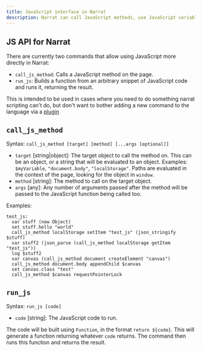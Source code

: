 ```yaml
---
title: JavaScript interface in Narrat
description: Narrat can call JavaScript methods, use JavaScript variables, and run arbitrary JavaScript code for cases where you need to interact with the browser or the page.
---
```


## JS API for Narrat

There are currently two commands that allow using JavaScript more directly in Narrat:

- `call_js_method`: Calls a JavaScript method on the page.
- `run_js`: Builds a function from an arbitrary snippet of JavaScript code and runs it, returning the result.

This is intended to be used in cases where you need to do something narrat scripting can't do, but don't want to bother adding a new command to the language via a [plugin](https://docs.narrat.dev/plugins/plugins.html)

## `call_js_method`

Syntax: `call_js_method [target] [method] [...args [optional]]`

- `target` [string|object]: The target object to call the method on. This can be an object, or a string that will be evaluated to an object. Examples: `$myVariable`, `"document.body"`, `"localStorage"`. Paths are evaluated in the context of the page, looking for the object in `window`.
- `method` [string]: The method to call on the target object.
- `args` [any]: Any number of arguments passed after the method will be passed to the JavaScript function being called too.

Examples:

```narrat
test_js:
  var stuff (new Object)
  set stuff.hello "world"
  call_js_method localStorage setItem "test_js" (json_stringify $stuff)
  var stuff2 (json_parse (call_js_method localStorage getItem "test_js"))
  log $stuff2
  var canvas (call_js_method document createElement "canvas")
  call_js_method document.body appendChild $canvas
  set canvas.class "test"
  call_js_method $canvas requestPointerLock
```

## `run_js`

Syntax: `run_js [code]`

- `code` [string]: The JavaScript code to run.

The code will be built using `Function`, in the format `return ${code}`. This will generate a function returning whatever `code` returns. The command then runs this function and returns the result.
